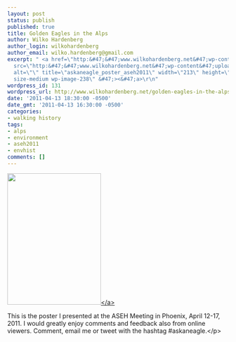 ```yaml
---
layout: post
status: publish
published: true
title: Golden Eagles in the Alps
author: Wilko Hardenberg
author_login: wilkohardenberg
author_email: wilko.hardenberg@gmail.com
excerpt: " <a href=\"http:&#47;&#47;www.wilkohardenberg.net&#47;wp-content&#47;uploads&#47;2011&#47;04&#47;askaneagle_poster_aseh2011.pdf\"><img
  src=\"http:&#47;&#47;www.wilkohardenberg.net&#47;wp-content&#47;uploads&#47;2011&#47;04&#47;askaneagle_poster_aseh2011-213x300.jpg\"
  alt=\"\" title=\"askaneagle_poster_aseh2011\" width=\"213\" height=\"300\" class=\"alignleft
  size-medium wp-image-238\" &#47;><&#47;a>\r\n"
wordpress_id: 131
wordpress_url: http://www.wilkohardenberg.net/golden-eagles-in-the-alps/
date: '2011-04-13 18:30:00 -0500'
date_gmt: '2011-04-13 16:30:00 -0500'
categories:
- walking history
tags:
- alps
- environment
- aseh2011
- envhist
comments: []
---
```

<p> <a href="http:&#47;&#47;www.wilkohardenberg.net&#47;wp-content&#47;uploads&#47;2011&#47;04&#47;askaneagle_poster_aseh2011.pdf"><img src="http:&#47;&#47;www.wilkohardenberg.net&#47;wp-content&#47;uploads&#47;2011&#47;04&#47;askaneagle_poster_aseh2011-213x300.jpg" alt="" title="askaneagle_poster_aseh2011" width="213" height="300" class="alignleft size-medium wp-image-238" &#47;><&#47;a><br />
<a id="more"></a><a id="more-131"></a></p>
<p> This is the poster I presented at the ASEH Meeting in Phoenix, April 12-17, 2011.
<p&#47;> I would greatly enjoy comments and feedback also from online viewers. Comment, email me or tweet with the hashtag #askaneagle.<&#47;p></p>
